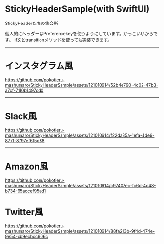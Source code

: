 # StickyHeaderSample(with SwiftUI)
StickyHeaderたちの集会所

個人的にヘッダーはPreferencekeyを使うようにしています。かっこいいからです。
if文とtransitionメソッドを使っても実装できます。

***

# インスタグラム風
https://github.com/pokotieru-mashumaro/StickyHeaderSample/assets/121010614/52b4e790-4c02-47b3-a7cf-7110b1497cd0

***

# Slack風
https://github.com/pokotieru-mashumaro/StickyHeaderSample/assets/121010614/f22da85a-1efa-4de9-877f-8797ef6f5d88

***

# Amazon風
https://github.com/pokotieru-mashumaro/StickyHeaderSample/assets/121010614/c97407ec-fc6d-4c48-b734-95accef95ad1


# Twitter風

https://github.com/pokotieru-mashumaro/StickyHeaderSample/assets/121010614/88fa213b-9f4d-474e-9e54-cb9ecbcc906c

